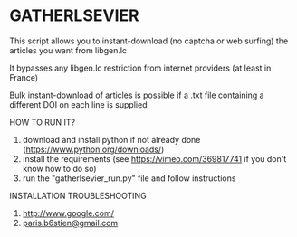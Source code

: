 # GATHERLSEVIER
This script allows you to instant-download (no captcha or web surfing) the articles you want from libgen.lc

It bypasses any libgen.lc restriction from internet providers (at least in France)

Bulk instant-download of articles is possible if a .txt file containing a different DOI on each line is supplied


HOW TO RUN IT?
1) download and install python if not already done (https://www.python.org/downloads/)
2) install the requirements (see https://vimeo.com/369817741 if you don't know how to do so)
3) run the "gatherlsevier_run.py" file and follow instructions


INSTALLATION TROUBLESHOOTING
1) http://www.google.com/
2) paris.b6stien@gmail.com